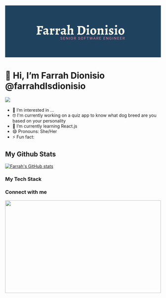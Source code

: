 ![logo](Farrah_Dionisio_Brand.png)

# 👋 Hi, I’m Farrah Dionisio @farrahdlsdionisio

![](https://komarev.com/ghpvc/?username=farrahdlsdionisio&color=FF7A8A&style=for-the-badge)

- 👀 I’m interested in ...
- 🤓 I'm currently working on a quiz app to know what dog breed are you based on your personality
- 🌱 I’m currently learning React.js
- 😄 Pronouns: She/Her
- ⚡ Fun fact:

## My Github Stats

[![Farrah's GitHub stats](https://github-readme-stats.vercel.app/api?username=farrahdlsdionisio&theme=prussian&show_icons=true)](https://github.com/anuraghazra/github-readme-stats)

<h3>My Tech Stack</h3>

<h3>Connect with me</h3>

<img width="100%" height="300" src="https://i.giphy.com/media/v1.Y2lkPTc5MGI3NjExZ3drcW5ucGZpMnh4b2QxYW51NHM2aW9zd3QxZW9la2h2djB5ZWNjYSZlcD12MV9pbnRlcm5hbF9naWZfYnlfaWQmY3Q9Zw/3ohzdTyox6pIqyCLgQ/giphy.gif">
